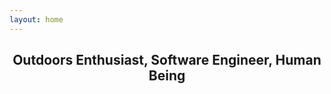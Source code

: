 ```yaml
---
layout: home
---
```


<h2 style="text-align: center" >Outdoors Enthusiast, Software Engineer, Human Being</h2>
